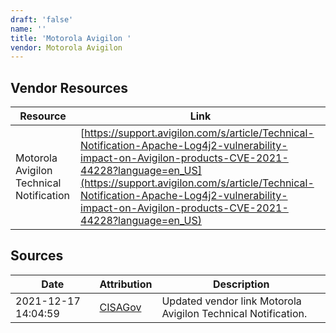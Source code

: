 ```yaml
---
draft: 'false'
name: ''
title: 'Motorola Avigilon '
vendor: Motorola Avigilon
---
```


## Vendor Resources
| Resource | Link |
| --- | --- |
| Motorola Avigilon Technical Notification | [https://support.avigilon.com/s/article/Technical-Notification-Apache-Log4j2-vulnerability-impact-on-Avigilon-products-CVE-2021-44228?language=en_US](https://support.avigilon.com/s/article/Technical-Notification-Apache-Log4j2-vulnerability-impact-on-Avigilon-products-CVE-2021-44228?language=en_US) |



## Sources
| Date | Attribution | Description |
| --- | --- | --- |
| 2021-12-17 14:04:59 | [CISAGov](https://raw.githubusercontent.com/cisagov/log4j-affected-db/develop/README.md) | Updated vendor link Motorola Avigilon Technical Notification.  |
